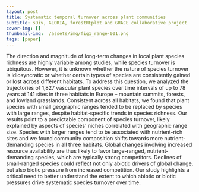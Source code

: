 ```yaml
---
layout: post
title: Systematic temporal turnover across plant communities
subtitle: sDiv, GLORIA, forestREplot and GRACE collaborative project
cover-img: []
thumbnail-img:  /assets/img/fig1_range-001.png
tags: [paper]
---
```



The direction and magnitude of long-term changes in local plant species richness are highly variable among studies, while species turnover is ubiquitous. 
However, it is unknown whether the nature of species turnover is idiosyncratic or whether certain types of species are consistently gained or lost across different habitats. 
To address this question, we analyzed the trajectories of 1,827 vascular plant species over time intervals of up to 78 years at 141 sites in three habitats in Europe – 
mountain summits, forests, and lowland grasslands. Consistent across all habitats, we found that plant species with small geographic ranges tended to be replaced by species 
with large ranges, despite habitat-specific trends in species richness. Our results point to a predictable component of species turnover, likely explained by aspects of 
species’ niches correlated with geographic range size. Species with larger ranges tend to be associated with nutrient-rich sites and we found community composition shifts
towards more nutrient-demanding species in all three habitats. Global changes involving increased resource availability are thus likely to favor large-ranged, nutrient-demanding
species, which are typically strong competitors. Declines of small-ranged species could reflect not only abiotic drivers of global change, but also biotic pressure from increased
competition. Our study highlights a critical need to better understand the extent to which abiotic or biotic pressures drive systematic species turnover over time. 
